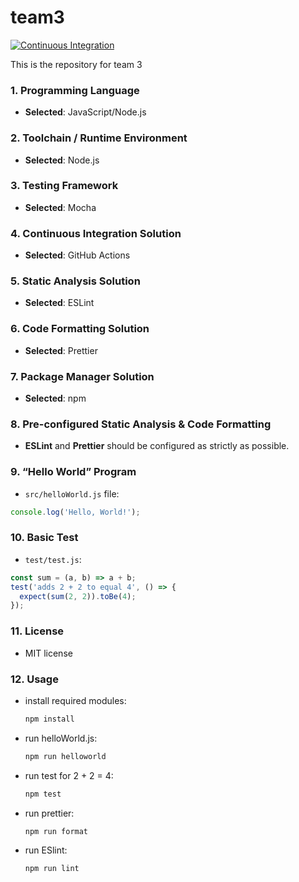 # team3
[![Continuous Integration](https://github.com/Qichen-Liu/team3/actions/workflows/continues_integration.yml/badge.svg)](https://github.com/Qichen-Liu/team3/actions/workflows/continues_integration.yml) 
  
This is the repository for team 3
### 1. Programming Language
- **Selected**: JavaScript/Node.js

### 2. Toolchain / Runtime Environment
- **Selected**: Node.js

### 3. Testing Framework
- **Selected**: Mocha

### 4. Continuous Integration Solution
- **Selected**: GitHub Actions

### 5. Static Analysis Solution
- **Selected**: ESLint

### 6. Code Formatting Solution
- **Selected**: Prettier

### 7. Package Manager Solution
- **Selected**: npm

### 8. Pre-configured Static Analysis & Code Formatting
- **ESLint** and **Prettier** should be configured as strictly as possible.

### 9. “Hello World” Program
- `src/helloWorld.js` file:
```javascript
console.log('Hello, World!');
```

### 10. Basic Test
- `test/test.js`:
```javascript
const sum = (a, b) => a + b;
test('adds 2 + 2 to equal 4', () => {
  expect(sum(2, 2)).toBe(4);
});
```

### 11. License
- MIT license

### 12. Usage
- install required modules:
  ```sh
  npm install
  ```
- run helloWorld.js:
  ```sh
  npm run helloworld
  ```
- run test for 2 + 2 = 4:
  ```sh
  npm test
  ```
- run prettier:
  ```sh
  npm run format
  ```
- run ESlint:
  ```sh
  npm run lint
  ```

